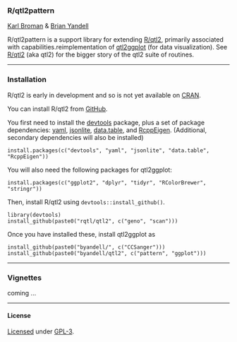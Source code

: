 ### R/qtl2pattern

[Karl Broman](http://kbroman.org) & [Brian Yandell](http://www.stat.wisc.edu/~yandell)

R/qtl2pattern is a support library for extending [R/qtl2](http://kbroman.org/qtl2), primarily associated with capabilities.reimplementation of [qtl2ggplot](https://github.com/byandell/qtl2ggplot) (for data visualization). See
[R/qtl2](http://kbroman.org/qtl2) (aka qtl2) for the bigger story of the qtl2 suite of routines.

---

### Installation

R/qtl2 is early in development and so is not yet available on
[CRAN](http://cran.r-project.org).

You can install R/qtl2 from [GitHub](https://github.com/rqtl).

You first need to install the
[devtools](https://github.com/hadley/devtools) package, plus a set of
package dependencies: [yaml](https://cran.r-project.org/package=yaml),
[jsonlite](https://cran.r-project.org/package=jsonlite),
[data.table](https://cran.r-project.org/package=data.table),
and [RcppEigen](https://github.com/RcppCore/RcppEigen).
(Additional, secondary dependencies will also be installed)

    install.packages(c("devtools", "yaml", "jsonlite", "data.table", "RcppEigen"))

You will also need the following packages for qtl2ggplot:

    install.packages(c("ggplot2", "dplyr", "tidyr", "RColorBrewer", "stringr"))

Then, install R/qtl2 using `devtools::install_github()`.

    library(devtools)
    install_github(paste0("rqtl/qtl2", c("geno", "scan")))

Once you have installed these, install qtl2ggplot as

    install_github(paste0("byandell/", c("CCSanger")))
    install_github(paste0("byandell/qtl2", c("pattern", "ggplot")))

---

### Vignettes

coming ...

---

#### License

[Licensed](License.md) under [GPL-3](http://www.r-project.org/Licenses/GPL-3).
